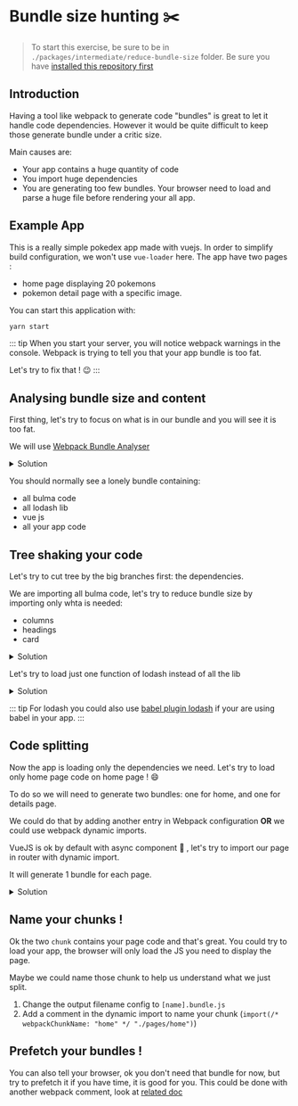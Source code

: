 # Bundle size hunting :scissors:

> To start this exercise, be sure to be in `./packages/intermediate/reduce-bundle-size` folder.
> Be sure you have [installed this repository first](../README.md#install)

## Introduction

Having a tool like webpack to generate code "bundles" is great to let it handle code dependencies.
However it would be quite difficult to keep those generate bundle under a critic size.

Main causes are:

- Your app contains a huge quantity of code
- You import huge dependencies
- You are generating too few bundles. Your browser need to load and parse a huge file before rendering your all app.

## Example App

This is a really simple pokedex app made with vuejs.
In order to simplify build configuration, we won't use `vue-loader` here.
The app have two pages :

- home page displaying 20 pokemons
- pokemon detail page with a specific image.

You can start this application with:

```bash
yarn start
```

::: tip
When you start your server, you will notice webpack warnings in the console.
Webpack is trying to tell you that your app bundle is too fat.

Let's try to fix that ! :wink:
:::

## Analysing bundle size and content

First thing, let's try to focus on what is in our bundle and you will see it is too fat.

We will use [Webpack Bundle Analyser](https://github.com/webpack-contrib/webpack-bundle-analyzer)

<details>
<summary>Solution</summary>

```js
const BundleAnalyzerPlugin = require("webpack-bundle-analyzer")
  .BundleAnalyzerPlugin;

module.exports = {
  plugins: [new BundleAnalyzerPlugin()]
};
```

</details>

You should normally see a lonely bundle containing:

- all bulma code
- all lodash lib
- vue js
- all your app code

## Tree shaking your code

Let's try to cut tree by the big branches first: the dependencies.

We are importing all bulma code, let's try to reduce bundle size by importing only whta is needed:

- columns
- headings
- card

<details>
<summary>Solution</summary>

Create a file `app.sass` and only load bulma parts.

```sass
@charset "utf-8";

@import "~bulma/sass/utilities/_all.sass"
@import "~bulma/sass/base/_all.sass"
@import "~bulma/sass/components/card.sass"
@import "~bulma/sass/elements/title.sass"
@import "~bulma/sass/grid/columns.sass"
```

</details>

Let's try to load just one function of lodash instead of all the lib

<details>
<summary>Solution</summary>

```js
import _capitalize from "lodash/capitalize";
```

</details>

::: tip
For lodash you could also use [babel plugin lodash](https://github.com/lodash/babel-plugin-lodash) if your are using babel in your app.
:::

## Code splitting

Now the app is loading only the dependencies we need.
Let's try to load only home page code on home page ! :smile:

To do so we will need to generate two bundles: one for home, and one for details page.

We could do that by adding another entry in Webpack configuration **OR** we could use webpack dynamic imports.

VueJS is ok by default with async component :tada: , let's try to import our page in router with dynamic import.

It will generate 1 bundle for each page.

<details>
<summary>Solution</summary>

```js
import Vue from "vue";
import Router from "vue-router";

Vue.use(Router);

export default new Router({
  routes: [
    { path: "/", component: () => import("./pages/home") },
    {
      path: "/details/:id",
      component: () => import("./pages/details"),
      props: true
    }
  ]
});
```

</details>

## Name your chunks !

Ok the two `chunk` contains your page code and that's great.
You could try to load your app, the browser will only load the JS you need to display the page.

Maybe we could name those chunk to help us understand what we just split.

1. Change the output filename config to `[name].bundle.js`
2. Add a comment in the dynamic import to name your chunk (`import(/* webpackChunkName: "home" */ "./pages/home")`)

## Prefetch your bundles !

You can also tell your browser, ok you don't need that bundle for now, but try to prefetch it if you have time, it is good for you.
This could be done with another webpack comment, look at [related doc](https://webpack.js.org/guides/code-splitting/#prefetchingpreloading-modules)
